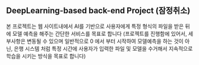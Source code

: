 
## DeepLearning-based back-end Project (잠정취소)
본 프로젝트는 웹 사이트내에서 AI를 기반으로 사용자에게 특정 형식의 파일을 받은 뒤에 모델 예측을 해주는 간단한 서비스를 목표로 합니다
(프로젝트를 진행함에 있어서, 세부사항은 변동될 수 있으며 일반적으로 0 에서 부터 시작하여 모델예측을 하는 것이 아닌, 은행 시스템 처럼 특정 시간에 사용자가 입력한 파일 및 모델을 수거해서 지속적으로 학습을 시키는 방식을 목표로 합니다)

##
